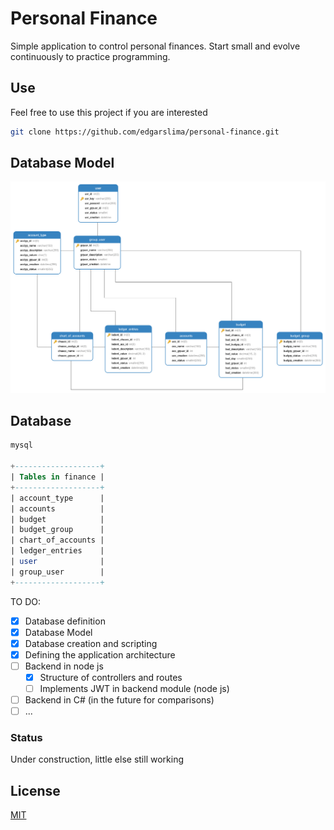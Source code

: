 # Personal Finance


Simple application to control personal finances. Start small and evolve continuously to practice programming.

## Use

Feel free to use this project if you are interested

```bash
git clone https://github.com/edgarslima/personal-finance.git
```

## Database Model

![Image of Yaktocat](https://github.com/edgarslima/personal-finance/blob/master/data-model/model.png?raw=true)


## Database

```sql
mysql

+-------------------+
| Tables in finance |
+-------------------+
| account_type      |
| accounts          |
| budget            |
| budget_group      |
| chart_of_accounts |
| ledger_entries    |
| user              |
| group_user        |
+-------------------+

```


TO DO:

- [x] Database definition
- [x] Database Model
- [x] Database creation and scripting
- [x] Defining the application architecture
- [ ] Backend in node js
    - [x] Structure of controllers and routes
    - [ ] Implements JWT in backend module (node js)
- [ ] Backend in C# (in the future for comparisons)
- [ ] ...

### Status
Under construction, little else still working

## License
[MIT](https://choosealicense.com/licenses/mit/)